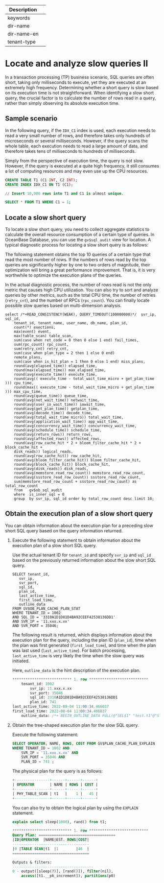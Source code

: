 | Description   |                 |
|---------------|-----------------|
| keywords      |                 |
| dir-name      |                 |
| dir-name-en   |                 |
| tenant-type   |                 |

# Locate and analyze slow queries II

In a transaction processing (TP) business scenario, SQL queries are often short, taking only milliseconds to execute, yet they are executed at an extremely high frequency. Determining whether a short query is slow based on its execution time is not straightforward. When identifying a slow short query, the crucial factor is to calculate the number of rows read in a query, rather than simply observing its absolute execution time.

## Sample scenario

In the following query, if the `IDX_C1` index is used, each execution needs to read a very small number of rows, and therefore takes only hundreds of microseconds or several milliseconds. However, if the query scans the whole table, each execution needs to read a large amount of data, and therefore takes tens of milliseconds to hundreds of milliseconds.

Simply from the perspective of execution time, the query is not slow. However, if the query is executed at a quite high frequency, it still consumes a lot of computing resources and may even use up the CPU resources.

```sql
CREATE TABLE T1 (C1 INT, C2 INT);
CREATE INDEX IDX_C1 ON T1 (C1);

// Insert 10,000 rows into T1 and C1 is almost unique.

SELECT * FROM T1 WHERE C1 = 1;
```

## Locate a slow short query

To locate a slow short query, you need to collect aggregate statistics to calculate the overall resource consumption of a certain type of queries. In OceanBase Database, you can use the `gv$sql_audit` view for location. A typical diagnostic process for locating a slow short query is as follows:

The following statement obtains the top 10 queries of a certain type that read the most number of rows. If the numbers of rows read by the top queries are significantly higher by one to two orders of magnitude, their optimization will bring a great performance improvement. That is, it is very worthwhile to optimize the execution plans of the queries.

In the actual diagnostic process, the number of rows read is not the only metric that causes high CPU utilization. You can also try to sort and analyze queries by other metrics, such as the total CPU time, the number of retries (`retry_cnt`), and the number of RPCs (`rpc_count`). You can finally locate possible slow queries based on multi-dimension analysis.

```
select /*+READ_CONSISTENCY(WEAK), QUERY_TIMEOUT(100000000)*/  svr_ip, sql_id,
    tenant_id, tenant_name, user_name, db_name, plan_id,
    count(*) exections,
    max(event) event,
    max(table_scan) table_scan,
    sum(case when ret_code = 0 then 0 else 1 end) fail_times,
    sum(rpc_count) rpc_count,
    sum(retry_cnt) retry_cnt,
    sum(case when plan_type = 2 then 1 else 0 end)
    remote_plans,
    sum(case when is_hit_plan = 1 then 0 else 1 end) miss_plans,
    round(avg(elapsed_time)) elapsed_time,
    round(max(elapsed_time)) max_elapsed_time,
    round(avg(execute_time)) execute_time,
    round(avg(( execute_time - total_wait_time_micro + get_plan_time ))) cpu_time,
    round(max(( execute_time - total_wait_time_micro + get_plan_time ))) max_cpu_time,
    round(avg(queue_time)) queue_time,
    round(avg(net_wait_time)) netwait_time,
    round(avg(user_io_wait_time)) iowait_time,
    round(avg(get_plan_time)) getplan_time,
    round(avg(decode_time)) decode_time,
    round(avg(total_wait_time_micro)) total_wait_time,
    round(avg(application_wait_time)) app_wait_time,
    round(avg(concurrency_wait_time)) concurrency_wait_time,
    round(avg(schedule_time)) schedule_time,
    round(avg(return_rows)) return_rows,
    round(avg(affected_rows)) affected_rows,
    round(avg(row_cache_hit * 2 + bloom_filter_cache_hit * 2 + block_cache_hit +
    disk_reads)) logical_reads,
    round(avg(row_cache_hit)) row_cache_hit,
    round(avg(bloom_filter_cache_hit)) bloom_filter_cache_hit,
    round(avg(block_cache_hit)) block_cache_hit,
    round(avg(disk_reads)) disk_reads,
    round(avg(memstore_read_row_count)) memstore_read_row_count,
    round(avg(ssstore_read_row_count)) ssstore_read_row_count,
    sum(memstore_read_row_count + ssstore_read_row_count) as total_row_count
    from   gv$ob_sql_audit
    where  is_inner_sql = 0
    group  by svr_ip, sql_id order by total_row_count desc limit 10;
```

## Obtain the execution plan of a slow short query

You can obtain information about the execution plan for a preceding slow short SQL query based on the query information returned.

1. Execute the following statement to obtain information about the execution plan of a slow short SQL query.

   Use the actual tenant ID for `tenant_id` and specify `svr_ip` and `sql_id` based on the previously returned information about the slow short SQL query.

    ```
    SELECT tenant_id,
       svr_ip,
       svr_port,
       sql_id,
       plan_id,
       last_active_time,
       first_load_time,
       outline_data
    FROM GV$OB_PLAN_CACHE_PLAN_STAT
    WHERE TENANT_ID = 1002
    AND SQL_ID = '3310A1D1D81D4BA92CEEF42538136DD1'
    AND SVR_IP = '11.xxx.x.xx'
    AND SVR_PORT = 35046;
    ```

   The following result is returned, which displays information about the execution plan for the query, including the plan ID (`plan_id`), time when the plan was first generated (`first_load_time`), and time when the plan was last used (`last_active_time`). For batch processing, `last_active_time` is very likely the time when the slow query was initiated.

   Here, `outline_data` is the hint description of the execution plan.

   ```sql
   *************************** 1. row ***************************
       tenant_id: 1002
           svr_ip: 11.xxx.x.xx
           svr_port: 35046
           sql_id: 3310A1D1D81D4BA92CEEF42538136DD1
           plan_id: 741
   last_active_time: 2022-08-04 11:00:34.466037
   first_load_time: 2022-08-04 11:00:34.466037
       outline_data: /*+ BEGIN_OUTLINE_DATA FULL(@"SEL$1" "test.t1"@"SEL$1") END_OUTLINE_DATA*/
   ```

2. Obtain the tree-shaped execution plan for the slow SQL query.

   Execute the following statement:

    ```sql
    SELECT OPERATOR, NAME, ROWS, COST FROM GV$PLAN_CACHE_PLAN_EXPLAIN
    WHERE TENANT_ID = 1002 AND
        SVR_IP = '11.xxx.x.xx' AND
        SVR_PORT = 35046 AND
        PLAN_ID = 741 ;
    ```

   The physical plan for the query is as follows:

   ```sql
   +----------------+------+------+------+
   | OPERATOR       | NAME | ROWS | COST |
   +----------------+------+------+------+
   | PHY_TABLE_SCAN | t1   |    1 |   45 |
   +----------------+------+------+------+
   ```

   You can also try to obtain the logical plan by using the `EXPLAIN` statement.

   ```sql
   explain select sleep(1000), rand() from t1;

   *************************** 1. row ***************************
   Query Plan: ===================================
   |ID|OPERATOR  |NAME|EST. ROWS|COST|
   -----------------------------------
   |0 |TABLE SCAN|t1  |1        |46  |
   ===================================

   Outputs & filters:
   -------------------------------------
   0 - output([sleep(?)], [rand()]), filter(nil),
       access([t1.__pk_increment]), partitions(p0)
   ```
